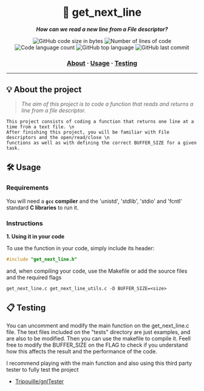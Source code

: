 <h1 align="center">
	📖 get_next_line
</h1>

<p align="center">
	<b><i>How can we read a new line from a File descriptor?</i></b><br>
</p>

<p align="center">
	<img alt="GitHub code size in bytes" src="https://img.shields.io/github/languages/code-size/jaog1992/42Urduliz/tree/master/get_next_line?label=Code%20size&color=lightblue" />
	<img alt="Number of lines of code" src="https://img.shields.io/tokei/lines/github/jaog1992/42Urduliz/tree/master/get_next_line?label=Lines%20of%20code&color=critical" />
	<img alt="Code language count" src="https://img.shields.io/github/languages/count/jaog1992/42Urduliz/tree/master/get_next_line?label=Languages&color=yellow" />
	<img alt="GitHub top language" src="https://img.shields.io/github/languages/top/jaog1992/42Urduliz/tree/master/get_next_line?label=Top%20language&color=blue" />
	<img alt="GitHub last commit" src="https://img.shields.io/github/last-commit/jaog1992/42Urduliz/tree/master/get_next_line?label=Last%20commit&color=green" />
</p>

<h3 align="center">
	<a href="#%EF%B8%8F-about">About</a>
	<span> · </span>
	<a href="#%EF%B8%8F-usage">Usage</a>
	<span> · </span>
	<a href="#-testing">Testing</a>
</h3>

---

## 💡 About the project

> _The aim of this project is to code a function that reads and returns a line from a file descriptor._

	This project consists of coding a function that returns one line at a time from a text file. \n
	After finishing this project, you will be familiar with File descriptors and the open/read/close \n
	functions as well as with defining the correct BUFFER_SIZE for a given task. 


## 🛠️ Usage

### Requirements

You will need a **`gcc` compiler** and the 'unistd', 'stdlib', 'stdio' and 'fcntl' standard **C libraries** to run it.

### Instructions

**1. Using it in your code**

To use the function in your code, simply include its header:

```C
#include "get_next_line.h"
```

and, when compiling your code, use the Makefile or add the source files and the required flags

```shell
get_next_line.c get_next_line_utils.c -D BUFFER_SIZE=<size>
```

## 📋 Testing

You can uncomment and modify the main function on the get_next_line.c file.
The text files included on the "tests" directory are just examples, and are also to be modified.
Then you can use the makefile to compile it. Feell free to modify the BUFFER_SIZE on the FLAG to check if you understand how this affects the result and the performance of the code.

I recommend playing with the main function and also using this third party tester to fully test the project

* [Tripouille/gnlTester](https://github.com/Tripouille/gnlTester)